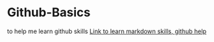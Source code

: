 # Github-Basics
to help me learn github skills
[Link to learn markdown skills, github help](https://help.github.com/)

